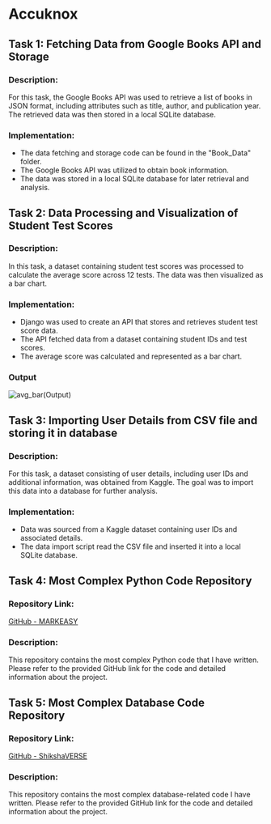 # Accuknox

## Task 1: Fetching Data from Google Books API and Storage

### Description:
For this task, the Google Books API was used to retrieve a list of books in JSON format, including attributes such as title, author, and publication year. The retrieved data was then stored in a local SQLite database.

### Implementation:
- The data fetching and storage code can be found in the "Book_Data" folder.
- The Google Books API was utilized to obtain book information.
- The data was stored in a local SQLite database for later retrieval and analysis.

## Task 2: Data Processing and Visualization of Student Test Scores

### Description:
In this task, a dataset containing student test scores was processed to calculate the average score across 12 tests. The data was then visualized as a bar chart.

### Implementation:
- Django was used to create an API that stores and retrieves student test score data.
- The API fetched data from a dataset containing student IDs and test scores.
- The average score was calculated and represented as a bar chart.
  
### Output
    
![avg_bar(Output)](https://github.com/JyotiOjha/Accuknox/assets/82596078/4954954d-2c43-4938-b2fb-9f852c17e6b9)

## Task 3: Importing User Details from CSV file and storing it in database

### Description:
For this task, a dataset consisting of user details, including user IDs and additional information, was obtained from Kaggle. The goal was to import this data into a database for further analysis.

### Implementation:
- Data was sourced from a Kaggle dataset containing user IDs and associated details.
- The data import script read the CSV file and inserted it into a local SQLite database.

## Task 4: Most Complex Python Code Repository

### Repository Link:
[GitHub - MARKEASY](https://github.com/JyotiOjha/MARKEASY)

### Description:
This repository contains the most complex Python code that I have written. Please refer to the provided GitHub link for the code and detailed information about the project.

## Task 5: Most Complex Database Code Repository

### Repository Link:
[GitHub - ShikshaVERSE](https://github.com/JyotiOjha/ShikshaVERSE)

### Description:
This repository contains the most complex database-related code I have written. Please refer to the provided GitHub link for the code and detailed information about the project.


